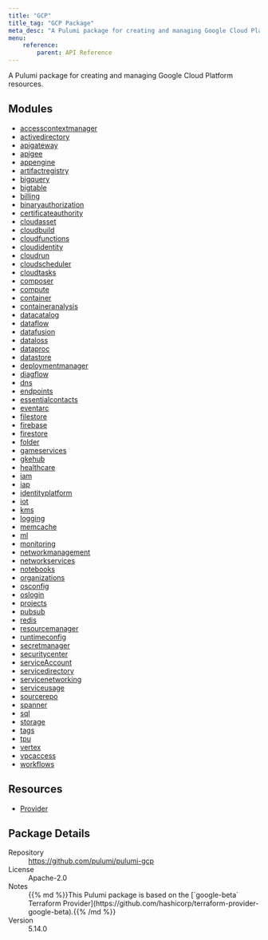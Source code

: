 ```yaml
---
title: "GCP"
title_tag: "GCP Package"
meta_desc: "A Pulumi package for creating and managing Google Cloud Platform resources."
menu:
    reference:
        parent: API Reference
---
```


<!-- WARNING: this file was generated by Pulumi Docs Generator. -->
<!-- Do not edit by hand unless you're certain you know what you are doing! -->

A Pulumi package for creating and managing Google Cloud Platform resources.

<h2 id="modules">Modules</h2>
<ul class="api">
    <li><a href="accesscontextmanager/" title="accesscontextmanager"><span class="symbol module"></span>accesscontextmanager</a></li>
    <li><a href="activedirectory/" title="activedirectory"><span class="symbol module"></span>activedirectory</a></li>
    <li><a href="apigateway/" title="apigateway"><span class="symbol module"></span>apigateway</a></li>
    <li><a href="apigee/" title="apigee"><span class="symbol module"></span>apigee</a></li>
    <li><a href="appengine/" title="appengine"><span class="symbol module"></span>appengine</a></li>
    <li><a href="artifactregistry/" title="artifactregistry"><span class="symbol module"></span>artifactregistry</a></li>
    <li><a href="bigquery/" title="bigquery"><span class="symbol module"></span>bigquery</a></li>
    <li><a href="bigtable/" title="bigtable"><span class="symbol module"></span>bigtable</a></li>
    <li><a href="billing/" title="billing"><span class="symbol module"></span>billing</a></li>
    <li><a href="binaryauthorization/" title="binaryauthorization"><span class="symbol module"></span>binaryauthorization</a></li>
    <li><a href="certificateauthority/" title="certificateauthority"><span class="symbol module"></span>certificateauthority</a></li>
    <li><a href="cloudasset/" title="cloudasset"><span class="symbol module"></span>cloudasset</a></li>
    <li><a href="cloudbuild/" title="cloudbuild"><span class="symbol module"></span>cloudbuild</a></li>
    <li><a href="cloudfunctions/" title="cloudfunctions"><span class="symbol module"></span>cloudfunctions</a></li>
    <li><a href="cloudidentity/" title="cloudidentity"><span class="symbol module"></span>cloudidentity</a></li>
    <li><a href="cloudrun/" title="cloudrun"><span class="symbol module"></span>cloudrun</a></li>
    <li><a href="cloudscheduler/" title="cloudscheduler"><span class="symbol module"></span>cloudscheduler</a></li>
    <li><a href="cloudtasks/" title="cloudtasks"><span class="symbol module"></span>cloudtasks</a></li>
    <li><a href="composer/" title="composer"><span class="symbol module"></span>composer</a></li>
    <li><a href="compute/" title="compute"><span class="symbol module"></span>compute</a></li>
    <li><a href="container/" title="container"><span class="symbol module"></span>container</a></li>
    <li><a href="containeranalysis/" title="containeranalysis"><span class="symbol module"></span>containeranalysis</a></li>
    <li><a href="datacatalog/" title="datacatalog"><span class="symbol module"></span>datacatalog</a></li>
    <li><a href="dataflow/" title="dataflow"><span class="symbol module"></span>dataflow</a></li>
    <li><a href="datafusion/" title="datafusion"><span class="symbol module"></span>datafusion</a></li>
    <li><a href="dataloss/" title="dataloss"><span class="symbol module"></span>dataloss</a></li>
    <li><a href="dataproc/" title="dataproc"><span class="symbol module"></span>dataproc</a></li>
    <li><a href="datastore/" title="datastore"><span class="symbol module"></span>datastore</a></li>
    <li><a href="deploymentmanager/" title="deploymentmanager"><span class="symbol module"></span>deploymentmanager</a></li>
    <li><a href="diagflow/" title="diagflow"><span class="symbol module"></span>diagflow</a></li>
    <li><a href="dns/" title="dns"><span class="symbol module"></span>dns</a></li>
    <li><a href="endpoints/" title="endpoints"><span class="symbol module"></span>endpoints</a></li>
    <li><a href="essentialcontacts/" title="essentialcontacts"><span class="symbol module"></span>essentialcontacts</a></li>
    <li><a href="eventarc/" title="eventarc"><span class="symbol module"></span>eventarc</a></li>
    <li><a href="filestore/" title="filestore"><span class="symbol module"></span>filestore</a></li>
    <li><a href="firebase/" title="firebase"><span class="symbol module"></span>firebase</a></li>
    <li><a href="firestore/" title="firestore"><span class="symbol module"></span>firestore</a></li>
    <li><a href="folder/" title="folder"><span class="symbol module"></span>folder</a></li>
    <li><a href="gameservices/" title="gameservices"><span class="symbol module"></span>gameservices</a></li>
    <li><a href="gkehub/" title="gkehub"><span class="symbol module"></span>gkehub</a></li>
    <li><a href="healthcare/" title="healthcare"><span class="symbol module"></span>healthcare</a></li>
    <li><a href="iam/" title="iam"><span class="symbol module"></span>iam</a></li>
    <li><a href="iap/" title="iap"><span class="symbol module"></span>iap</a></li>
    <li><a href="identityplatform/" title="identityplatform"><span class="symbol module"></span>identityplatform</a></li>
    <li><a href="iot/" title="iot"><span class="symbol module"></span>iot</a></li>
    <li><a href="kms/" title="kms"><span class="symbol module"></span>kms</a></li>
    <li><a href="logging/" title="logging"><span class="symbol module"></span>logging</a></li>
    <li><a href="memcache/" title="memcache"><span class="symbol module"></span>memcache</a></li>
    <li><a href="ml/" title="ml"><span class="symbol module"></span>ml</a></li>
    <li><a href="monitoring/" title="monitoring"><span class="symbol module"></span>monitoring</a></li>
    <li><a href="networkmanagement/" title="networkmanagement"><span class="symbol module"></span>networkmanagement</a></li>
    <li><a href="networkservices/" title="networkservices"><span class="symbol module"></span>networkservices</a></li>
    <li><a href="notebooks/" title="notebooks"><span class="symbol module"></span>notebooks</a></li>
    <li><a href="organizations/" title="organizations"><span class="symbol module"></span>organizations</a></li>
    <li><a href="osconfig/" title="osconfig"><span class="symbol module"></span>osconfig</a></li>
    <li><a href="oslogin/" title="oslogin"><span class="symbol module"></span>oslogin</a></li>
    <li><a href="projects/" title="projects"><span class="symbol module"></span>projects</a></li>
    <li><a href="pubsub/" title="pubsub"><span class="symbol module"></span>pubsub</a></li>
    <li><a href="redis/" title="redis"><span class="symbol module"></span>redis</a></li>
    <li><a href="resourcemanager/" title="resourcemanager"><span class="symbol module"></span>resourcemanager</a></li>
    <li><a href="runtimeconfig/" title="runtimeconfig"><span class="symbol module"></span>runtimeconfig</a></li>
    <li><a href="secretmanager/" title="secretmanager"><span class="symbol module"></span>secretmanager</a></li>
    <li><a href="securitycenter/" title="securitycenter"><span class="symbol module"></span>securitycenter</a></li>
    <li><a href="serviceaccount/" title="serviceAccount"><span class="symbol module"></span>serviceAccount</a></li>
    <li><a href="servicedirectory/" title="servicedirectory"><span class="symbol module"></span>servicedirectory</a></li>
    <li><a href="servicenetworking/" title="servicenetworking"><span class="symbol module"></span>servicenetworking</a></li>
    <li><a href="serviceusage/" title="serviceusage"><span class="symbol module"></span>serviceusage</a></li>
    <li><a href="sourcerepo/" title="sourcerepo"><span class="symbol module"></span>sourcerepo</a></li>
    <li><a href="spanner/" title="spanner"><span class="symbol module"></span>spanner</a></li>
    <li><a href="sql/" title="sql"><span class="symbol module"></span>sql</a></li>
    <li><a href="storage/" title="storage"><span class="symbol module"></span>storage</a></li>
    <li><a href="tags/" title="tags"><span class="symbol module"></span>tags</a></li>
    <li><a href="tpu/" title="tpu"><span class="symbol module"></span>tpu</a></li>
    <li><a href="vertex/" title="vertex"><span class="symbol module"></span>vertex</a></li>
    <li><a href="vpcaccess/" title="vpcaccess"><span class="symbol module"></span>vpcaccess</a></li>
    <li><a href="workflows/" title="workflows"><span class="symbol module"></span>workflows</a></li>
</ul>

<h2 id="resources">Resources</h2>
<ul class="api">
    <li><a href="provider" title="Provider"><span class="symbol resource"></span>Provider</a></li>
</ul>

<h2 id="package-details">Package Details</h2>
<dl class="package-details">
	<dt>Repository</dt>
	<dd><a href="https://github.com/pulumi/pulumi-gcp">https://github.com/pulumi/pulumi-gcp</a></dd>
	<dt>License</dt>
	<dd>Apache-2.0</dd>
	<dt>Notes</dt>
	<dd>{{% md %}}This Pulumi package is based on the [`google-beta` Terraform Provider](https://github.com/hashicorp/terraform-provider-google-beta).{{% /md %}}</dd>
	<dt>Version</dt>
	<dd>5.14.0</dd>
</dl>

